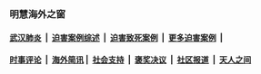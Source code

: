 
### 明慧海外之窗

####  [武汉肺炎](indexes/365.md?t=04020901) &nbsp;|&nbsp;  [迫害案例综述](indexes/328.md?t=04020901) &nbsp;|&nbsp; [迫害致死案例](indexes/277.md?t=04020901)  &nbsp;|&nbsp; [更多迫害案例](indexes/81.md?t=04020901)  &nbsp;|&nbsp; 
####  [时事评论](indexes/19.md?t=04020901) &nbsp;|&nbsp; [海外简讯](indexes/245.md?t=04020901)&nbsp;|&nbsp;  [社会支持](indexes/140.md?t=04020901) &nbsp;|&nbsp; [褒奖决议](indexes/282.md?t=04020901) &nbsp;|&nbsp; [社区报道](indexes/91.md?t=04020901)  &nbsp;|&nbsp; [天人之间](indexes/78.md?t=04020901) 

